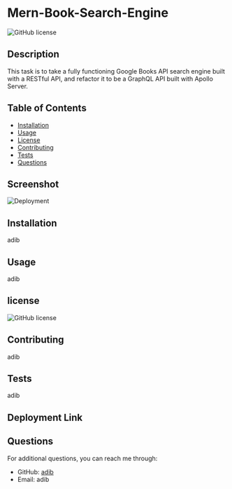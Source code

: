 # Mern-Book-Search-Engine
![GitHub license](https://img.shields.io/badge/license-MIT-red)
## Description
This task is to take a fully functioning Google Books API search engine built with a RESTful API, and refactor it to be a GraphQL API built with Apollo Server.
## Table of Contents
- [Installation](#installation)
- [Usage](#usage)
- [License](#license)
- [Contributing](#contributing)
- [Tests](#tests)
- [Questions](#questions)

## Screenshot
![Deployment](./public/images/Screenshot%202023-10-14%20143358.png)
## Installation
adib

## Usage
adib

## license

![GitHub license](https://img.shields.io/badge/license-MIT-red)

## Contributing
adib

## Tests
adib

## Deployment Link

## Questions
For additional questions, you can reach me through:

- GitHub: [adib](https://github.com/adib)
- Email: adib